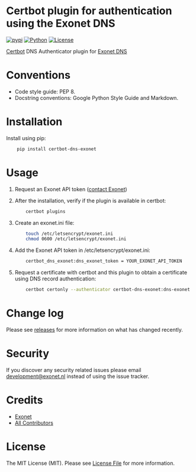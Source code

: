 # Certbot plugin for authentication using the Exonet DNS

[![pypi]](https://pypi.org/project/certbot-dns-exonet)
[![Python]](https://pypi.org/project/certbot-dns-exonet)
[![License]](https://github.com/exonet/certbot-dns-exonet/blob/master/LICENSE)

[Certbot] DNS Authenticator plugin for [Exonet DNS]


# Conventions
- Code style guide: PEP 8.
- Docstring conventions: Google Python Style Guide and Markdown.

# Installation
Install using pip:
```bash
    pip install certbot-dns-exonet
```

# Usage
1. Request an Exonet API token ([contact Exonet])

2. After the installation, verify if the plugin is available in certbot:
    ```bash
        certbot plugins
    ```
3. Create an exonet.ini file:
    ```bash
        touch /etc/letsencrypt/exonet.ini
        chmod 0600 /etc/letsencrypt/exonet.ini
    ```
3. Add the Exonet API token in /etc/letsencrypt/exonet.ini:
    ```bash
        certbot_dns_exonet:dns_exonet_token = YOUR_EXONET_API_TOKEN
    ```
5. Request a certificate with certbot and this plugin to obtain a certificate using DNS record authentication:
    ```bash
        certbot certonly --authenticator certbot-dns-exonet:dns-exonet --certbot-dns-exonet:dns-exonet-credentials /etc/letsencrypt/exonet.ini -d domain.com
    ```

# Change log
Please see [releases] for more information on what has changed recently.

# Security
If you discover any security related issues please email [development@exonet.nl] instead of using the issue tracker.

# Credits
- [Exonet]
- [All Contributors]

# License
The MIT License (MIT). Please see [License File] for more information.

<!-- MARKDOWN LINKS & IMAGES -->
[pypi]: https://img.shields.io/pypi/v/certbot-dns-exonet.svg?style=flat-square
[Python]: https://img.shields.io/pypi/pyversions/certbot-dns-exonet.svg?style=flat-square
[License]:https://img.shields.io/pypi/l/certbot-dns-exonet.svg?style=flat-square
[Certbot]: https://certbot.eff.org
[Exonet DNS]: https://www.exonet.nl
[contact Exonet]: https://www.exonet.nl/contact
[releases]: https://github.com/exonet/certbot-dns-exonet/releases
[development@exonet.nl]: mailto:development@exonet.nl
[Exonet]: https://github.com/exonet
[All Contributors]: https://github.com/exonet/certbot-dns-exonet/graphs/contributors
[License File]: https://github.com/exonet/certbot-dns-exonet/blob/master/LICENSE

